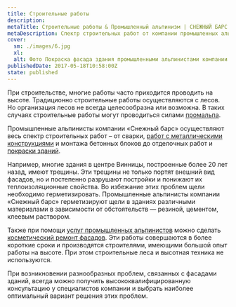 ```yaml
---
title: Строительные работы
description: 
metaTitle: Cтроительные работы & Промышленный альпинизм | СНЕЖНЫЙ БАРС
metaDescription: Спектр строительных работ от компании промышленных альпинистов Снежный Барс ☎+38 (096)555-30-92
cover:
  sm: ./images/6.jpg
  xl: 
  alt: Фото Покраска фасада здания промышленными альпинистами компании "Снежный Барс"
publishedDate: 2017-05-18T10:58:00Z
state: published    
---
```

При строительстве, многие работы часто приходится проводить на высоте. Традиционно строительные работы осуществляются с лесов. Но организация лесов не всегда целесообразна или возможна. В таких случаях строительные работы могут проводиться силами [промальпа](/promyshlennyi-alpinizm/ "Промышленный альпинизм").

Промышленные альпинисты компании «Снежный барс» осуществляют весь спектр строительных работ – от сварки, [работ с металлическими конструкциями](/pokraska-metalla) и монтажа бетонных блоков до отделочных работ и [покраски зданий](/pokraska-fasadov-i-zhelezobetonnyx-konstrukcij).

Например, многие здания в центре Винницы, построенные более 20 лет назад, имеют трещины. Эти трещины не только портят внешний вид фасадов, но и постепенно разрушают постройки и понижают их теплоизоляционные свойства. Во избежание этих проблем щели необходимо герметизировать. Промышленные альпинисты компании «Снежный барс» герметизируют щели в зданиях различными материалами в зависимости от обстоятельств — резиной, цементом, клеевым раствором.

Также при помощи [услуг промышленных альпинистов](/#services) можно сделать [косметический ремонт фасадов](/pokraska-fasada/ "Услуги опытных промышленных альпинистов по доступной цене"). Эти работы совершаются в более короткие сроки и производятся строителями, имеющими большой опыт работы на высоте. При этом строительные леса и высотная техника не используются.

При возникновении разнообразных проблем, связанных с фасадами зданий, всегда можно получить высококвалифицированную консультацию у специалистов компании и выбрать наиболее оптимальный вариант решения этих проблем.
